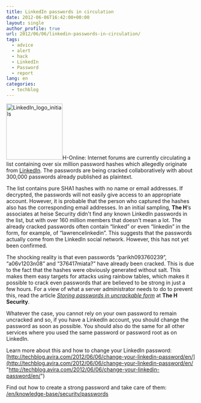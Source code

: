 ```yaml
---
title: LinkedIn passwords in circulation
date: 2012-06-06T16:42:00+00:00
layout: single
author_profile: true
url: 2012/06/06/linkedin-passwords-in-circulation/
tags:
  - advice
  - alert
  - hack
  - LinkedIn
  - Password
  - report
lang: en
categories: 
  - techblog
---
```

<img class="alignright size-thumbnail wp-image-7238" src="/images/2012/02/LinkedIn_logo_initials-150x150.png" alt="LinkedIn_logo_initials" width="150" height="150" srcset="/images/2012/02/LinkedIn_logo_initials-150x150.png 150w, /images/2012/02/LinkedIn_logo_initials-300x300.png 300w, /images/2012/02/LinkedIn_logo_initials.png 768w" sizes="(max-width: 150px) 100vw, 150px" />H-Online: Internet forums are currently circulating a list containing over six million password hashes which allegedly originate from [LinkedIn](https://www.linkedin.com/). The passwords are being cracked collaboratively with about 300,000 passwords already published as plaintext.

The list contains pure SHA1 hashes with no name or email addresses. If decrypted, the passwords will not easily give access to an appropriate account. However, it is probable that the person who captured the hashes also has the corresponding email addresses. In an initial sampling, **The H**&#8216;s associates at heise Security didn't find any known LinkedIn passwords in the list, but with over 160 million members that doesn't mean a lot. The already cracked passwords often contain “linked” or even “linkedin” in the form, for example, of “lawrencelinkedin”. This suggests that the passwords actually come from the LinkedIn social network. However, this has not yet been confirmed.

The shocking reality is that even passwords “parikh093760239”, “a06v1203n08” and “376417miata?” have already been cracked. This is due to the fact that the hashes were obviously generated without salt. This makes them easy targets for attacks using rainbow tables, which makes it possible to crack even passwords that are believed to be strong in just a few hours. For a view of what a server administrator needs to do to prevent this, read the article _[Storing passwords in uncrackable form](http://www.h-online.com/security/features/Storing-passwords-in-uncrackable-form-1255576.html)_ at **The H Security**.

Whatever the case, you cannot rely on your own password to remain uncracked and so, if you have a LinkedIn account, you should change the password as soon as possible. You should also do the same for all other services where you used the same password or password root as on LinkedIn.

Learn more about this and how to change your LinkedIn password: [http://techblog.avira.com/2012/06/06/change-your-linkedin-password/en/](http://techblog.avira.com/2012/06/06/change-your-linkedin-password/en/ "http://techblog.avira.com/2012/06/06/change-your-linkedin-password/en/")

Find out how to create a strong password and take care of them: [/en/knowledge-base/security/passwords](/en/knowledge-base/security/passwords "/en/knowledge-base/security/passwords")